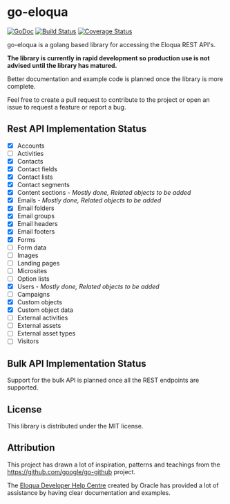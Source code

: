 # go-eloqua

[![GoDoc](https://godoc.org/github.com/CleverTouch/go-eloqua/eloqua?status.svg)](https://godoc.org/github.com/CleverTouch/go-eloqua/eloqua) [![Build Status](https://travis-ci.org/CleverTouch/go-eloqua.svg?branch=master)](https://travis-ci.org/CleverTouch/go-eloqua) [![Coverage Status](https://coveralls.io/repos/github/CleverTouch/go-eloqua/badge.svg?branch=master)](https://coveralls.io/github/CleverTouch/go-eloqua?branch=master)

go-eloqua is a golang based library for accessing the Eloqua REST API's.

**The library is currently in rapid development so production use is not advised until the library has matured.**

Better documentation and example code is planned once the library is more complete.

Feel free to create a pull request to contribute to the project or open an issue to request a feature or report a bug.

## Rest API Implementation Status

- [x] Accounts
- [ ] Activities
- [x] Contacts
- [x] Contact fields
- [x] Contact lists
- [x] Contact segments
- [x] Content sections - *Mostly done, Related objects to be added*
- [x] Emails - *Mostly done, Related objects to be added*
- [x] Email folders
- [x] Email groups
- [x] Email headers
- [x] Email footers
- [x] Forms
- [ ] Form data
- [ ] Images
- [ ] Landing pages
- [ ] Microsites
- [ ] Option lists
- [x] Users - *Mostly done, Related objects to be added*
- [ ] Campaigns
- [x] Custom objects
- [x] Custom object data
- [ ] External activities
- [ ] External assets
- [ ] External asset types
- [ ] Visitors

## Bulk API Implementation Status

Support for the bulk API is planned once all the REST endpoints are supported.

## License

This library is distributed under the MIT license. 

## Attribution

This project has drawn a lot of inspiration, patterns and teachings from the https://github.com/google/go-github project.

The [Eloqua Developer Help Centre](https://docs.oracle.com/cloud/latest/marketingcs_gs/OMCAB/#Developers/Welcome.htm) created by Oracle has provided a lot of assistance by having clear documentation and examples.
